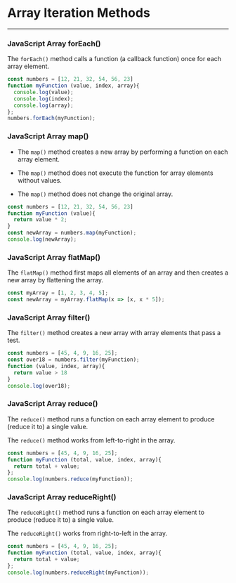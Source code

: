 # Array Iteration Methods
---
### JavaScript Array forEach()
The `forEach()` method calls a function (a callback function) once for each array element.
```js
const numbers = [12, 21, 32, 54, 56, 23]
function myFunction (value, index, array){
  console.log(value);
  console.log(index);
  console.log(array);
};
numbers.forEach(myFunction);
```
### JavaScript Array map()
* The `map()` method creates a new array by performing a function on each array element.

* The `map()` method does not execute the function for array elements without values.

* The `map()` method does not change the original array.
```js
const numbers = [12, 21, 32, 54, 56, 23]
function myFunction (value){
  return value * 2;
}
const newArray = numbers.map(myFunction);
console.log(newArray);
```

### JavaScript Array flatMap()
The `flatMap()` method first maps all elements of an array and then creates a new array by flattening the array.
```js
const myArray = [1, 2, 3, 4, 5];
const newArray = myArray.flatMap(x => [x, x * 5]);
```

### JavaScript Array filter()
The `filter()` method creates a new array with array elements that pass a test.
```js
const numbers = [45, 4, 9, 16, 25];
const over18 = numbers.filter(myFunction);
function (value, index, array){
  return value > 18
}
console.log(over18);
```

### JavaScript Array reduce()
The `reduce()` method runs a function on each array element to produce (reduce it to) a single value.

The `reduce()` method works from left-to-right in the array.
```js
const numbers = [45, 4, 9, 16, 25];
function myFunction (total, value, index, array){
  return total + value;
};
console.log(numbers.reduce(myFunction));
```

### JavaScript Array reduceRight()
The `reduceRight()` method runs a function on each array element to produce (reduce it to) a single value.

The `reduceRight()` works from right-to-left in the array.
```js
const numbers = [45, 4, 9, 16, 25];
function myFunction (total, value, index, array){
  return total + value;
};
console.log(numbers.reduceRight(myFunction));
```